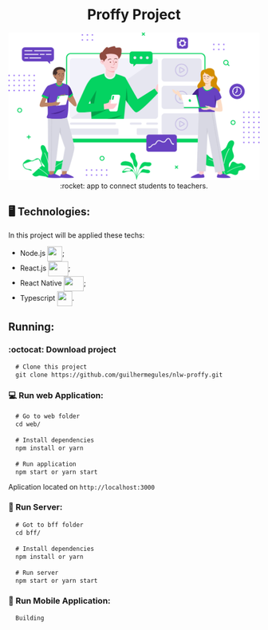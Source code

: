 <h1 align="center">Proffy Project</h1>
<div align="center">
 <img src="./web/src/assets/images/landing.svg">
 :rocket: app to connect students to teachers.
</div>

## 🖥️ Technologies:

In this project will be applied these techs:

- Node.js <img src="https://cdn2.iconfinder.com/data/icons/nodejs-1/512/nodejs-512.png" width="30" height="30" align="center">;
- React.js <img  src="https://upload.wikimedia.org/wikipedia/commons/thumb/a/a7/React-icon.svg/1200px-React-icon.svg.png" width="40" height="30" align="center">;
- React Native <img src="https://upload.wikimedia.org/wikipedia/commons/thumb/a/a7/React-icon.svg/1200px-React-icon.svg.png" width="40" height="30" align="center">;
- Typescript <img src="https://cdn.iconscout.com/icon/free/png-512/typescript-1174965.png" width="30" height="30" align="center">.

## Running:

### :octocat: Download project

```
  # Clone this project
  git clone https://github.com/guilhermegules/nlw-proffy.git
```

### :computer: Run web Application:

```
  # Go to web folder
  cd web/

  # Install dependencies
  npm install or yarn

  # Run application
  npm start or yarn start
```

Aplication located on `http://localhost:3000`

### 📨 Run Server:

```
  # Got to bff folder
  cd bff/

  # Install dependencies
  npm install or yarn

  # Run server
  npm start or yarn start
```

### :iphone: Run Mobile Application:

```
  Building
```
